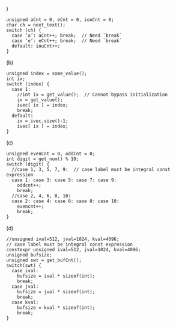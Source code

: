 )

    unsigned aCnt = 0, eCnt = 0, iouCnt = 0;
    char ch = next_text();
    switch (ch) {
      case ’a’: aCnt++; break;  // Need `break`
      case ’e’: eCnt++; break;  // Need `break`
      default: iouCnt++;
    }

(b)

    unsigned index = some_value();
    int ix;
    switch (index) {
      case 1:
        //int ix = get_value();  // Cannot bypass initialization
        ix = get_value();
        ivec[ ix ] = index;
        break;
      default:
        ix = ivec.size()-1;
        ivec[ ix ] = index;
    }

(c)

    unsigned evenCnt = 0, oddCnt = 0;
    int digit = get_num() % 10;
    switch (digit) {
      //case 1, 3, 5, 7, 9:  // case label must be integral const expression
      case 1: case 3: case 5: case 7: case 9:
        oddcnt++;
        break;
      //case 2, 4, 6, 8, 10:
      case 2: case 4: case 6: case 8: case 10:
        evencnt++;
        break;
    }

(d)

    //unsigned ival=512, jval=1024, kval=4096;
    // case label must be integral const expression
    constexpr unsigned ival=512, jval=1024, kval=4096;
    unsigned bufsize;
    unsigned swt = get_bufCnt();
    switch(swt) {
      case ival:
        bufsize = ival * sizeof(int);
        break;
      case jval:
        bufsize = jval * sizeof(int);
        break;
      case kval:
        bufsize = kval * sizeof(int);
        break;
    }


